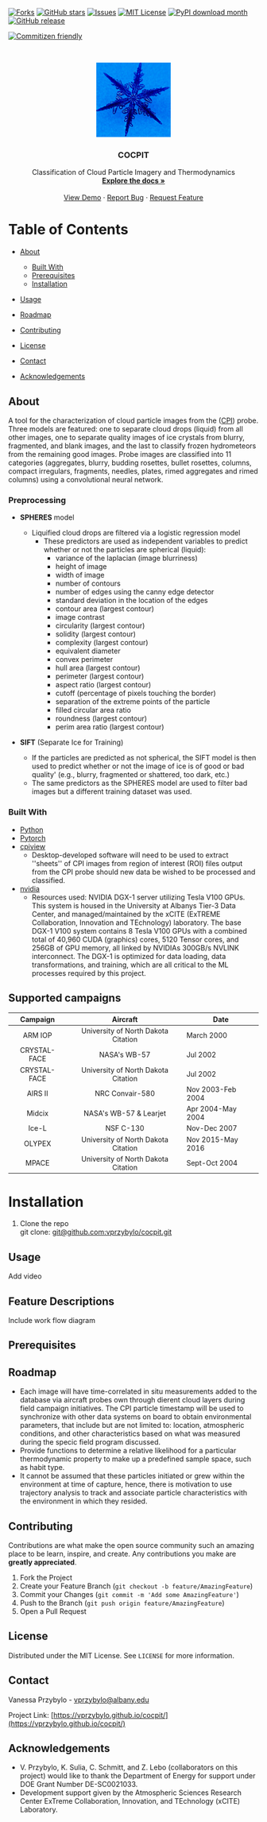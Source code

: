 [![Forks][forks-shield]][forks-url]
[![GitHub stars][stars-shield]][stars-url]
[![Issues][issues-shield]][issues-url]
[![MIT License][license-shield]][license-url]
[![PyPI download month][download-shield]][download-url]
[![GitHub release][release-shield]][release-url]

[download-shield]:https://img.shields.io/github/downloads/vprzybylo/cocpit/total?style=plastic
[download-url]: https://github.com/vprzybylo/cocpit/downloads
[release-shield]: https://img.shields.io/github/v/release/vprzybylo/cocpit?style=plastic
[release-url]:https://github.com/vprzybylo/cocpit/releases/
[forks-shield]: https://img.shields.io/github/forks/vprzybylo/cocpit?label=Fork&style=plastic
[forks-url]: https://github.com/vprzybylo/cocpit/network/members
[stars-shield]: https://img.shields.io/github/stars/vprzybylo/cocpit?style=plastic
[stars-url]: https://github.com/vprzybylo/cocpit/stargazers
[issues-shield]: https://img.shields.io/github/issues/vprzybylo/cocpit?style=plastic
[issues-url]: https://github.com/vprzybylo/cocpit/issues
[license-shield]: https://img.shields.io/github/license/vprzybylo/COCPIT?style=plastic
[license-url]: https://github.com/vprzybylo/cocpit/blob/master/LICENSE.md
[![Commitizen friendly](https://img.shields.io/badge/commitizen-friendly-brightgreen.svg)](http://commitizen.github.io/cz-cli/)

<br />
<p align="center">
  <a>
    <img src="https://github.com/vprzybylo/cocpit/blob/master/logo.png" alt="Logo" width="150" height="150">
  </a>

  <h3 align="center">COCPIT</h3>
		    

  <p align="center">
    Classification of Cloud Particle Imagery and Thermodynamics 
    <br />
    <a href="https://vprzybylo.github.io/cocpit/"><strong>Explore the docs »</strong></a>
    <br />
    <br />
    <a href="filler">View Demo</a>
    ·
    <a href="https://github.com/vprzybylo/cocpit/issues">
    Report Bug</a>
    ·
    <a href="https://github.com/vprzybylo/cocpit/issues">Request Feature</a>
  </p>
</p>


# Table of Contents

* [About](#about)

  * [Built With](#built-with)
  * [Prerequisites](#prerequisites)
  * [Installation](#installation)

* [Usage](#usage)
* [Roadmap](#roadmap)
* [Contributing](#contributing)
* [License](#license)
* [Contact](#contact)
* [Acknowledgements](#acknowledgements)

## About

A tool for the characterization of cloud particle images from the (<a href="http://www.specinc.com/cloud-particle-imager">CPI</a>) probe.  Three models are featured: one to separate cloud drops (liquid) from all other images, one to separate quality images of ice crystals from blurry, fragmented, and blank images, and the last to classify frozen hydrometeors from the remaining good images.  Probe images are classified into 11 categories (aggregates, blurry, budding rosettes, bullet rosettes, columns, compact irregulars, fragments, needles, plates, rimed aggregates and rimed columns) using a convolutional neural network.


### Preprocessing

* <b>SPHERES</b> model
  * Liquified cloud drops are filtered via a logistic regression model 
    * These predictors are used as independent variables to predict whether or not the particles are spherical (liquid):
      * variance of the laplacian (image blurriness)
      * height of image
      * width of image
      * number of contours
      * number of edges using the canny edge detector
      * standard deviation in the location of the edges 
      * contour area  (largest contour)
      * image contrast 
      * circularity (largest contour)
      * solidity (largest contour)
      * complexity  (largest contour)
      * equivalent diameter
      * convex perimeter
      * hull area  (largest contour)
      * perimeter  (largest contour)
      * aspect ratio (largest contour)
      * cutoff (percentage of pixels touching the border)
      * separation of the extreme points of the particle
      * filled circular area ratio
      * roundness (largest contour)
      * perim area ratio (largest contour)

* <b>SIFT</b> (Separate Ice for Training)
  * If the particles are predicted as not spherical, the SIFT model is then used to predict whether or not the image of ice is of good or bad quality' (e.g., blurry, fragmented or shattered, too dark, etc.)
  * The same predictors as the SPHERES model are used to filter bad images but a different training dataset was used.


### Built With

* <a href="https://www.python.org/"><a href="https://pytorch.org/docs/stable/torchvision/models.html">Python</a> </a> 
* <a href="https://pytorch.org/docs/stable/torchvision/models.html">Pytorch</a> 
* <a href="http://www.specinc.com/sites/default/files/software_and_manuals/CPI_Post Processing Software Manual_rev1.2_20120116.pdf">cpiview</a> 
  * Desktop-developed software will need to be used to extract ''sheets'' of CPI images from region of interest (ROI) files output from the CPI probe should new data be wished to be processed and classified.
* <a href="https://www.nvidia.com/en-us/">nvidia</a> 
  * Resources used: NVIDIA DGX-1 server utilizing Tesla V100 GPUs. This system is housed in the University at Albanys Tier-3 Data Center, and managed/maintained by the xCITE (ExTREME Collaboration, Innovation and TEchnology) laboratory. The base DGX-1 V100 system contains 8 Tesla V100 GPUs with a combined total of 40,960 CUDA (graphics) cores, 5120 Tensor cores, and 256GB of GPU memory, all linked by NVIDIAs 300GB/s NVLINK interconnect. The DGX-1 is optimized for data loading, data transformations, and training, which are all critical to the ML processes required by this project.

## Supported campaigns

|   Campaign   |              Aircraft               | Date              |
| :----------: | :---------------------------------: | ----------------- |
|   ARM IOP    | University of North Dakota Citation | March 2000        |
| CRYSTAL-FACE |            NASA's WB-57             | Jul 2002          |
| CRYSTAL-FACE | University of North Dakota Citation | Jul 2002          |
|   AIRS II    |           NRC Convair-580           | Nov 2003-Feb 2004 |
|    Midcix    |       NASA's WB-57 & Learjet        | Apr 2004-May 2004 |
|    Ice-L     |              NSF C-130              | Nov-Dec 2007      |
|    OLYPEX    | University of North Dakota Citation | Nov 2015-May 2016 |
|    MPACE     | University of North Dakota Citation | Sept-Oct 2004     |


# Installation

1. Clone the repo <br>
	git clone: [git@github.com:vprzybylo/cocpit.git](git@github.com:vprzybylo/cocpit.git)<br/>
## Usage 

Add video 

## Feature Descriptions

Include work flow diagram

## Prerequisites


## Roadmap

* Each image will have time-correlated in situ measurements added to the database via aircraft probes own through dierent cloud layers during field campaign initiatives. The CPI particle timestamp will be used to synchronize with other data systems on board to obtain environmental parameters, that include but are not limited to: location, atmospheric conditions, and other characteristics based on what was measured during the specic field program discussed.
* Provide functions to determine a relative likelihood for a particular thermodynamic property to make up a predefined sample space, such as habit type.
* It cannot be assumed that these particles initiated or grew within the environment at time of capture, hence, there is motivation to use trajectory analysis to track and associate particle characteristics with the environment in which they resided.

## Contributing

Contributions are what make the open source community such an amazing place to be learn, inspire, and create. Any contributions you make are **greatly appreciated**.

1. Fork the Project
2. Create your Feature Branch (`git checkout -b feature/AmazingFeature`)
3. Commit your Changes (`git commit -m 'Add some AmazingFeature'`)
4. Push to the Branch (`git push origin feature/AmazingFeature`)
5. Open a Pull Request

## License

Distributed under the MIT License.  See `LICENSE` for more information.

## Contact 

Vanessa Przybylo - vprzybylo@albany.edu


Project Link: [https://vprzybylo.github.io/cocpit/](https://vprzybylo.github.io/cocpit/)


## Acknowledgements
* V. Przybylo, K. Sulia, C. Schmitt, and Z. Lebo (collaborators on this project) would like to thank the Department of Energy for support under DOE Grant Number DE-SC0021033.
* Development support given by the Atmospheric Sciences Research Center ExTreme Collaboration, Innovation, and TEchnology (xCITE) Laboratory.


